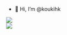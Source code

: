 - 👋 Hi, I’m @koukihk


<img src="https://github-readme-stats.vercel.app/api?username=koukihk&show_icons=true&icon_color=CE1D2D&text_color=718096&bg_color=ffffff&hide_title=true" />
<br>
<a href="https://github.com/koukihk">
  <img align="center" src="https://github-readme-stats.vercel.app/api/top-langs/?username=koukihk&layout=compact" />
</a>

<!---
koukihk/koukihk is a ✨ special ✨ repository because its `README.md` (this file) appears on your GitHub profile.
You can click the Preview link to take a look at your changes.
--->
